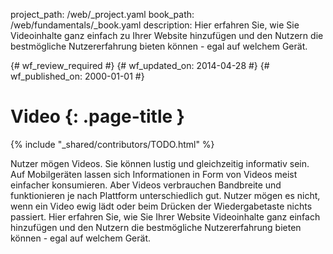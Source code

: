 project_path: /web/_project.yaml
book_path: /web/fundamentals/_book.yaml
description: Hier erfahren Sie, wie Sie Videoinhalte ganz einfach zu Ihrer Website hinzufügen und den Nutzern die bestmögliche Nutzererfahrung bieten können - egal auf welchem Gerät.

{# wf_review_required #}
{# wf_updated_on: 2014-04-28 #}
{# wf_published_on: 2000-01-01 #}

# Video {: .page-title }

{% include "_shared/contributors/TODO.html" %}



Nutzer mögen Videos. Sie können lustig und gleichzeitig informativ sein. Auf Mobilgeräten lassen sich Informationen in Form von Videos meist einfacher konsumieren. Aber Videos verbrauchen Bandbreite und funktionieren je nach Plattform unterschiedlich gut. Nutzer mögen es nicht, wenn ein Video ewig lädt oder beim Drücken der Wiedergabetaste nichts passiert. Hier erfahren Sie, wie Sie Ihrer Website Videoinhalte ganz einfach hinzufügen und den Nutzern die bestmögliche Nutzererfahrung bieten können - egal auf welchem Gerät.

<div class="video-wrapper">
  <iframe class="devsite-embedded-youtube-video" data-video-id="j5fYOYrsocs"
          data-autohide="1" data-showinfo="0" frameborder="0" allowfullscreen>
  </iframe>
</div>



